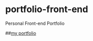 # portfolio-front-end
Personal Front-end Portfolio

##[my portfolio](https://arman-ataei.github.io/portfolio-front-end/index.html)